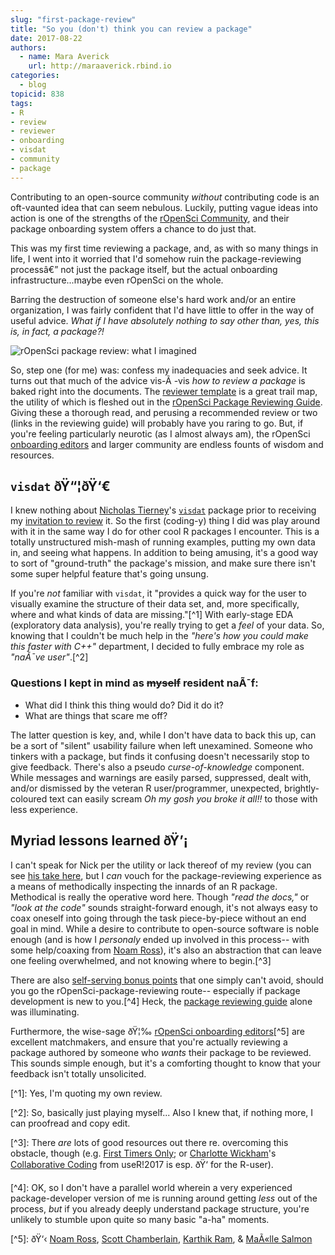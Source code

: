 ```yaml
---
slug: "first-package-review"
title: "So you (don't) think you can review a package"
date: 2017-08-22
authors:
  - name: Mara Averick
    url: http://maraaverick.rbind.io
categories:
  - blog
topicid: 838
tags:
- R
- review
- reviewer
- onboarding
- visdat
- community
- package
---
```


Contributing to an open-source community *without* contributing code is an oft-vaunted idea that can seem nebulous. Luckily, putting vague ideas into action is one of the strengths of the [rOpenSci Community](https://ropensci.org/community/), and their package onboarding system offers a chance to do just that.

This was my first time reviewing a package, and, as with so many things in life, I went into it worried that I'd somehow ruin the package-reviewing processâ€” not just the package itself, but the actual onboarding infrastructure...maybe even rOpenSci on the whole.

Barring the destruction of someone else's hard work and/or an entire organization, I was fairly confident that I'd have little to offer in the way of useful advice. *What if I have absolutely nothing to say other than, yes, this is, in fact, a package?!*

![rOpenSci package review: what I imagined](http://i.imgur.com/np59m8Z.png)

So, step one (for me) was: confess my inadequacies and seek advice. It turns out that much of the advice vis-Ã -vis *how to review a package* is baked right into the documents. The [reviewer template](https://github.com/ropensci/onboarding/blob/master/reviewer_template.md) is a great trail map, the utility of which is fleshed out in the [rOpenSci Package Reviewing Guide](https://github.com/ropensci/onboarding/blob/master/reviewing_guide.md). Giving these a thorough read, and perusing a recommended review or two (links in the reviewing guide) will probably have you raring to go. But, if you're feeling particularly neurotic (as I almost always am), the rOpenSci [onboarding editors](https://github.com/ropensci/onboarding#-editors-and-reviewers) and larger community are endless founts of wisdom and resources.

## `visdat` ðŸ“¦ðŸ‘€

I knew nothing about [Nicholas Tierney](https://github.com/njtierney)'s [`visdat`](http://visdat.njtierney.com/) package prior to receiving my [invitation to review](https://github.com/ropensci/onboarding/issues/87#issuecomment-270428584) it. So the first (coding-y) thing I did was play around with it in the same way I do for other cool R packages I encounter. This is a totally unstructured mish-mash of running examples, putting my own data in, and seeing what happens. In addition to being amusing, it's a good way to sort of "ground-truth" the package's mission, and make sure there isn't some super helpful feature that's going unsung.

If you're *not* familiar with `visdat`, it "provides a quick way for the user to visually examine the structure of their data set, and, more specifically, where and what kinds of data are missing."\[^1\] With early-stage EDA (exploratory data analysis), you're really trying to get a *feel* of your data. So, knowing that I couldn't be much help in the *"here's how you could make this faster with C++"* department, I decided to fully embrace my role as *"naÃ¯ve user"*.\[^2\]

### Questions I kept in mind as <del>myself</del>  resident naÃ¯f:

- What did I think this thing would do? Did it do it?
- What are things that scare me off?

The latter question is key, and, while I don't have data to back this up, can be a sort of "silent" usability failure when left unexamined. Someone who tinkers with a package, but finds it confusing doesn't necessarily stop to give feedback. There's also a pseudo *curse-of-knowledge* component. While messages and warnings are easily parsed, suppressed, dealt with, and/or dismissed by the veteran R user/programmer, unexpected, brightly-coloured text can easily scream *Oh my gosh you broke it all!!* to those with less experience.

## Myriad lessons learned ðŸ’¡

I can't speak for Nick per the utility or lack thereof of my review (you can see [his take here](https://ropensci.org/blog/blog/2017/08/22/visdat), but I *can* vouch for the package-reviewing experience as a means of methodically inspecting the innards of an R package. Methodical is really the operative word here. Though *"read the docs,"* or *"look at the code"* sounds straight-forward enough, it's not always easy to coax oneself into going through the task piece-by-piece without an end goal in mind. While a desire to contribute to open-source software is noble enough (and is how I *personaly* ended up involved in this process-- with some help/coaxing from [Noam Ross](https://twitter.com/noamross)), it's also an abstraction that can leave one feeling overwhelmed, and not knowing where to begin.\[^3\]

There are also [self-serving bonus points](https://github.com/ropensci/onboarding#why-review-packages-for-ropensci) that one simply can't avoid, should you go the rOpenSci-package-reviewing route-- especially if package development is new to you.\[^4\] Heck, the [package reviewing guide](https://github.com/ropensci/onboarding/blob/master/reviewing_guide.md) alone was illuminating.

Furthermore, the wise-sage ðŸ¦‰ [rOpenSci onboarding editors](https://github.com/ropensci/onboarding#associate-editors)\[^5\] are excellent matchmakers, and ensure that you're actually reviewing a package authored by someone who *wants* their package to be reviewed. This sounds simple enough, but it's a comforting thought to know that your feedback isn't totally unsolicited.

\[^1\]: Yes, I'm quoting my own review.

\[^2\]: So, basically just playing myself... Also I knew that, if nothing more, I can proofread and copy edit.

\[^3\]: There *are* lots of good resources out there re. overcoming this obstacle, though (e.g. [First Timers Only](http://www.firsttimersonly.com/); or [Charlotte Wickham](https://twitter.com/cvwickham)'s [Collaborative Coding](http://cwick.co.nz/talks/collab-code-user17/#/) from useR!2017 is esp. ðŸ‘ for the R-user).

\[^4\]: OK, so I don't have a parallel world wherein a very experienced package-developer version of me is running around getting *less* out of the process, *but* if you already deeply understand package structure, you're unlikely to stumble upon quite so many basic "a-ha" moments.

\[^5\]: ðŸ‘‹ [Noam Ross](https://github.com/noamross), [Scott Chamberlain](https://github.com/sckott), [Karthik Ram](https://github.com/karthik), \& [MaÃ«lle Salmon](https://github.com/maelle)

